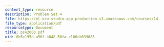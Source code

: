 ```yaml
---
content_type: resource
description: Problem Set 4
file: https://ol-ocw-studio-app-production.s3.amazonaws.com/courses/14-23-government-regulation-of-industry-spring-2003/0b5e195da50fb04850fae186eb039085_ps42003.pdf
file_type: application/pdf
resourcetype: Document
title: ps42003.pdf
uid: 0b5e195d-a50f-b048-50fa-e186eb039085
---
```

